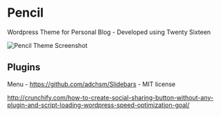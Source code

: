 # Pencil
Wordpress Theme for Personal Blog - Developed using Twenty Sixteen

![Pencil Theme Screenshot](https://techeasy.files.wordpress.com/2017/12/pencil-e1512334198553.jpg)

## Plugins

Menu - https://github.com/adchsm/Slidebars - MIT license 

http://crunchify.com/how-to-create-social-sharing-button-without-any-plugin-and-script-loading-wordpress-speed-optimization-goal/

